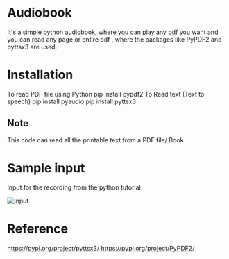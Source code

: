 # Audiobook
It's a simple python audiobook, where you can play any pdf you want and you can read any page or entire pdf , where the packages like PyPDF2 and pyttsx3  are used.

<h1> Installation</h1>

To read PDF file using Python pip install pypdf2 To Read text (Text to speech) pip install pyaudio pip install pyttsx3

<h2> Note </h2>
This code can read all the printable text from a PDF file/ Book

<h1>Sample input</h1>

Input for the recording from the python tutorial

![input](https://user-images.githubusercontent.com/70971734/140655736-e3ea7274-7416-40dc-9f21-4b83811be6b3.jpeg)

<h1>Reference</h1>

https://pypi.org/project/pyttsx3/
https://pypi.org/project/PyPDF2/

